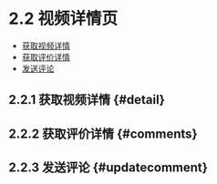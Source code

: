 # 2.2 视频详情页

- [获取视频详情](#detail) 
- [获取评价详情](#comments)
- [发送评论](#updatecomment)

## 2.2.1 获取视频详情 {#detail}
## 2.2.2 获取评价详情 {#comments}
## 2.2.3 发送评论 {#updatecomment}